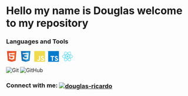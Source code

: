 <!--
**Drslx/Drslx** is a ✨ _special_ ✨ repository because its `README.md` (this file) appears on your GitHub profile.
-->

<h1>
Hello my name is Douglas
welcome to my repository</h1>


<h3 align="left">Languages and Tools</h3>

<div style="display: inline_block">
  
  <img align="center" alt="Jose-HTML" height="30" width="30" src="https://raw.githubusercontent.com/devicons/devicon/master/icons/html5/html5-original.svg">&nbsp;
  <img align="center" alt="Jose-CSS" height="30" width="30" src="https://raw.githubusercontent.com/devicons/devicon/master/icons/css3/css3-original.svg">&nbsp;
  <img align="center" alt="Jose-Js" height="30" width="30" src="https://raw.githubusercontent.com/devicons/devicon/master/icons/javascript/javascript-plain.svg">&nbsp;
  <img align="center" alt="Jose-Ts" height="30" width="30" src="https://raw.githubusercontent.com/devicons/devicon/master/icons/typescript/typescript-original.svg">&nbsp;
  <img align="center" alt="React" height="30" width="30" src="https://raw.githubusercontent.com/devicons/devicon/master/icons/react/react-original.svg">&nbsp;
</div>
  

![Git](https://img.shields.io/badge/-Git-black?style=flat-square&logo=git)
![GitHub](https://img.shields.io/badge/-GitHub-181717?style=flat-square&logo=github)

 <div>
    <h3 align="left">Connect with me:
     <a href="https://linkedin.com/in/https://www.linkedin.com/in/douglas-ricardo-b056041b5/" target="blank"><img align="center"         src="https://raw.githubusercontent.com/rahuldkjain/github-profile-readme-generator/master/src/images/icons/Social/linked-in-alt.svg" alt="douglas-ricardo" height="20" width="30" /></a></h3>
</div>
